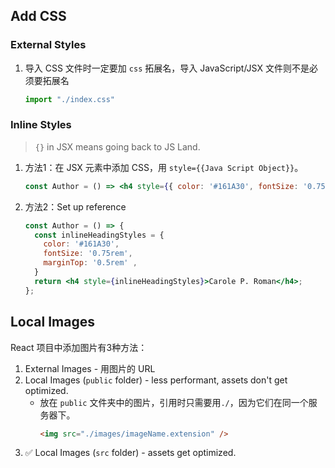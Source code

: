 ## Add CSS 

### External Styles
1. 导入 CSS 文件时一定要加 `css` 拓展名，导入 JavaScript/JSX 文件则不是必须要拓展名
   ```javascript
   import "./index.css"
   ```

### Inline Styles
> `{}` in JSX means going back to JS Land.
1. 方法1：在 JSX 元素中添加 CSS，用 `style={{Java Script Object}}`。
    ```jsx
    const Author = () => <h4 style={{ color: '#161A30', fontSize: '0.75rem', marginTop: '0.5rem' }}>Carole P. Roman</h4>;
2. 方法2：Set up reference
    ```jsx
    const Author = () => {
      const inlineHeadingStyles = {
        color: '#161A30',
        fontSize: '0.75rem',
        marginTop: '0.5rem' ,
      }
      return <h4 style={inlineHeadingStyles}>Carole P. Roman</h4>;
    };
    ```

## Local Images
React 项目中添加图片有3种方法：
1. External Images - 用图片的 URL
2. Local Images (`public` folder) - less performant, assets don't get optimized.
   - 放在 `public` 文件夹中的图片，引用时只需要用`./`，因为它们在同一个服务器下。
      ```html
      <img src="./images/imageName.extension" />
      ```
3. ✅ Local Images (`src` folder) - assets get optimized.